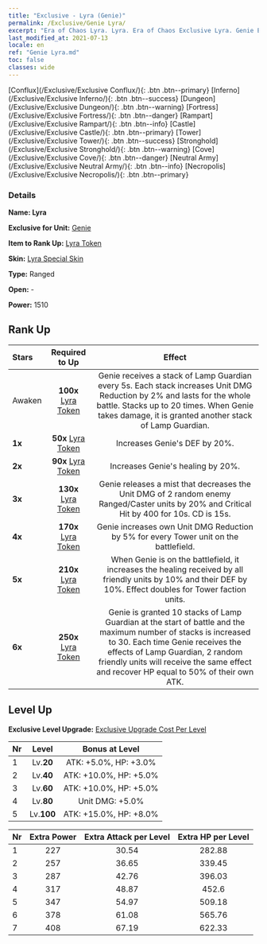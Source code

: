 ```yaml
---
title: "Exclusive - Lyra (Genie)"
permalink: /Exclusive/Genie Lyra/
excerpt: "Era of Chaos Lyra. Lyra. Era of Chaos Exclusive Lyra. Genie Exclusive."
last_modified_at: 2021-07-13
locale: en
ref: "Genie Lyra.md"
toc: false
classes: wide
---
```

 [Conflux](/Exclusive/Exclusive Conflux/){: .btn .btn--primary} [Inferno](/Exclusive/Exclusive Inferno/){: .btn .btn--success} [Dungeon](/Exclusive/Exclusive Dungeon/){: .btn .btn--warning} [Fortress](/Exclusive/Exclusive Fortress/){: .btn .btn--danger} [Rampart](/Exclusive/Exclusive Rampart/){: .btn .btn--info} [Castle](/Exclusive/Exclusive Castle/){: .btn .btn--primary} [Tower](/Exclusive/Exclusive Tower/){: .btn .btn--success} [Stronghold](/Exclusive/Exclusive Stronghold/){: .btn .btn--warning} [Cove](/Exclusive/Exclusive Cove/){: .btn .btn--danger} [Neutral Army](/Exclusive/Exclusive Neutral Army/){: .btn .btn--info} [Necropolis](/Exclusive/Exclusive Necropolis/){: .btn .btn--primary} 

### Details
 **Name: Lyra** 

 **Exclusive for Unit:** [Genie](/units/Genie/) 

 **Item to Rank Up:** [Lyra Token](/Items/con_986/)

 **Skin:** [Lyra Special Skin](/Items/con_654/)

 **Type:** Ranged

 **Open:** -

 **Power:** 1510

## Rank Up

  |     Stars    |  Required to Up | Effect |
  |:-------------|:---------------:|:---------------:|
  |  Awaken  | **100x** [Lyra Token](/Items/con_986/) | <Lamp Guardian> Genie receives a stack of Lamp Guardian every 5s. Each stack increases Unit DMG Reduction by 2% and lasts for the whole battle. Stacks up to 20 times. When Genie takes damage, it is granted another stack of Lamp Guardian. |
  | **1x** <i class="fas fa-star"/> | **50x** [Lyra Token](/Items/con_986/) | Increases Genie's DEF by 20%. |
  | **2x** <i class="fas fa-star"/> | **90x** [Lyra Token](/Items/con_986/) | Increases Genie's healing by 20%. |
  | **3x** <i class="fas fa-star"/> | **130x** [Lyra Token](/Items/con_986/) | Genie releases a mist that decreases the Unit DMG of 2 random enemy Ranged/Caster units by 20% and Critical Hit by 400 for 10s. CD is 15s. |
  | **4x** <i class="fas fa-star"/> | **170x** [Lyra Token](/Items/con_986/) | Genie increases own Unit DMG Reduction by 5% for every Tower unit on the battlefield. |
  | **5x** <i class="fas fa-star"/> | **210x** [Lyra Token](/Items/con_986/) | When Genie is on the battlefield, it increases the healing received by all friendly units by 10% and their DEF by 10%. Effect doubles for Tower faction units. |
  | **6x** <i class="fas fa-star"/> | **250x** [Lyra Token](/Items/con_986/) | Genie is granted 10 stacks of Lamp Guardian at the start of battle and the maximum number of stacks is increased to 30. Each time Genie receives the effects of Lamp Guardian, 2 random friendly units will receive the same effect and recover HP equal to 50% of their own ATK. |


## Level Up
 **Exclusive Level Upgrade:** [Exclusive Upgrade Cost Per Level](/Exclusive/ExclusiveUpgradeCostPerLevel/)

  |  Nr  |   Level  | Bonus at Level |
  |:-----|:--------:|:--------------:|
  | 1 | Lv.**20** | ATK: +5.0%, HP: +3.0% |
  | 2 | Lv.**40** | ATK: +10.0%, HP: +5.0% |
  | 3 | Lv.**60** | ATK: +10.0%, HP: +5.0% |
  | 4 | Lv.**80** | Unit DMG: +5.0% |
  | 5 | Lv.**100** | ATK: +15.0%, HP: +8.0% |


  |  Nr  |  Extra Power | Extra Attack per Level | Extra HP per Level |
  |:-----|:--------:|:--------:|:--------:|
  | 1 | 227 | 30.54 | 282.88 |
  | 2 | 257 | 36.65 | 339.45 |
  | 3 | 287 | 42.76 | 396.03 |
  | 4 | 317 | 48.87 | 452.6 |
  | 5 | 347 | 54.97 | 509.18 |
  | 6 | 378 | 61.08 | 565.76 |
  | 7 | 408 | 67.19 | 622.33 |


